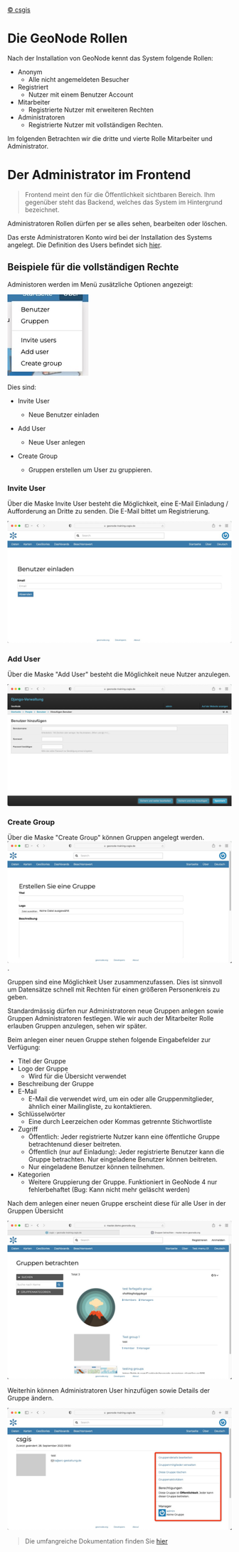 <!-- the Menu -->
<link rel="stylesheet" media="all" href="../styles.css" />
<div id="logo"><a href="https://csgis.de">© csgis</a></div>
<div id="menu"></div>
<div id="jumpMenu"></div>
<script src="../menu.js"></script>
<script src="../jumpmenu.js"></script>
<!-- the Menu -->


# Die GeoNode Rollen

Nach der Installation von GeoNode kennt das System folgende Rollen:

- Anonym
  - Alle nicht angemeldeten Besucher
- Registriert
  - Nutzer mit einem Benutzer Account
- Mitarbeiter
  - Registrierte Nutzer mit erweiteren Rechten
- Administratoren
  - Registrierte Nutzer mit vollständigen Rechten.

Im folgenden Betrachten wir die dritte und vierte Rolle Mitarbeiter und Administrator.

# Der Administrator im Frontend

> Frontend meint den für die Öffentlichkeit sichtbaren Bereich. Ihm gegenüber steht das Backend, welches das System im Hintergrund bezeichnet.

Administratoren Rollen dürfen per se alles sehen, bearbeiten oder löschen.

Das erste Administratoren Konto wird bei der Installation des Systems angelegt. Die Definition des Users befindet sich [hier](https://github.com/GeoNode/geonode/blob/master/.env#L107-L119).


## Beispiele für die vollständigen Rechte

Administoren werden im Menü zusätzliche Optionen angezeigt:

![admin_menu](images/admin-menu.jpeg)

Dies sind:

- Invite User
  - Neue Benutzer einladen

- Add User
  - Neue User anlegen
- Create Group
  - Gruppen erstellen um User zu gruppieren.

### Invite User
Über die Maske Invite User besteht die Möglichkeit, eine E-Mail Einladung / Aufforderung an Dritte zu senden. Die E-Mail bittet um Registrierung.

![Benutzer einladen](images/benutzer_einladen.jpeg)

### Add User

Über die Maske "Add User" besteht die Möglichkeit neue Nutzer anzulegen.

![Add User](images/add_user.jpeg)

### Create Group

Über die Maske "Create Group" können Gruppen angelegt werden.
![Create Group](images/create_group.jpeg).

Gruppen sind eine Möglichkeit User zusammenzufassen. Dies ist sinnvoll um Datensätze schnell mit Rechten für einen größeren Personenkreis zu geben.

Standardmässig dürfen nur Administratoren neue Gruppen anlegen sowie Gruppen Administratoren festlegen. Wie wir auch der Mitarbeiter Rolle erlauben Gruppen anzulegen, sehen wir später.

Beim anlegen einer neuen Gruppe stehen folgende Eingabefelder zur Verfügung:

- Titel der Gruppe
- Logo der Gruppe
  - Wird für die Übersicht verwendet
- Beschreibung der Gruppe
- E-Mail
  - E-Mail die verwendet wird, um ein oder alle Gruppenmitglieder, ähnlich einer Mailingliste, zu kontaktieren.
- Schlüsselwörter
  - Eine durch Leerzeichen oder Kommas getrennte Stichwortliste
- Zugriff
  - Öffentlich: Jeder registrierte Nutzer kann eine öffentliche Gruppe betrachtenund dieser beitreten. 
  - Öffentlich (nur auf Einladung): Jeder registrierte Benutzer kann die Gruppe betrachten. Nur eingeladene Benutzer können beitreten. 
  - Nur eingeladene Benutzer können teilnehmen.
- Kategorien
  - Weitere Gruppierung der Gruppe. Funktioniert in GeoNode 4 nur fehlerbehaftet (Bug: Kann nicht mehr geläscht werden) 
  
Nach dem anlegen einer neuen Gruppe erscheint diese für alle User in der Gruppen Übersicht

![View Groups](images/view_gropus.jpeg)

Weiterhin können Administratoren User hinzufügen sowie Details der Gruppe ändern.

![Manage Group](images/manage_groups.jpeg)

> Die umfangreiche Dokumentation finden Sie [hier](https://docs.geonode.org/en/master/admin/admin_panel/index.html?highlight=group#managing-a-group)